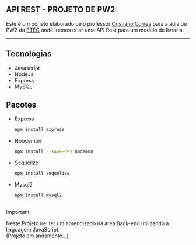 ## API REST - PROJETO DE PW2

Este é um porjeto elaborado pelo professor [Cristiano Correa](https://github.com/cristianocorrea3) para a aula de PW2 da [ETEC](https://www.etecantoniofurlan.com.br/) onde iremos criar uma API Rest para um modelo de livraria. 

---

## Tecnologias

- Javascript
- NodeJs
- Express
- MySQL

## Pacotes

- Express
    ```sh
    npm install express
    ```
- Noodemon
    ```sh
    npm install --save-dev nodemon
    ```
- Sequelize
    ```sh
    npm install sequelize
    ```
- Mysql2
    ```sh
    npm install mysql2
    ```

##
> [!IMPORTANT]
>Neste Projeto irei ter um aprendizado na area Back-end utilizando a linguagem JavaScript. </br> (Projeto em andamento...)
